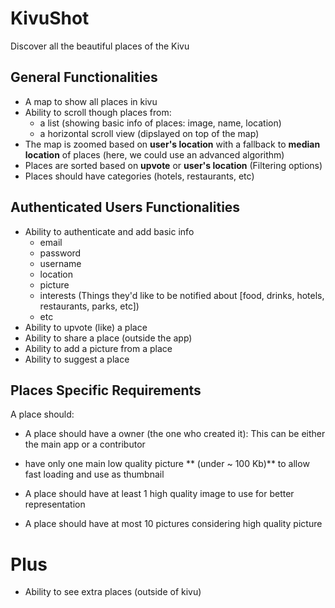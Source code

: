 # KivuShot
Discover all the beautiful places of the Kivu

## General Functionalities

* A map to show all places in kivu
* Ability to scroll though places from:
    - a list (showing basic info of places: image, name, location)
    - a horizontal scroll view (dipslayed on top of the map)
* The map is zoomed based on **user's location** with a fallback to **median location** of places (here, we could use an advanced algorithm)
* Places are sorted based on **upvote** or **user's location** (Filtering options) 
* Places should have categories (hotels, restaurants, etc)

## Authenticated Users Functionalities

* Ability to authenticate and add basic info
    - email
    - password
    - username
    - location
    - picture
    - interests (Things they'd like to be notified about [food, drinks, hotels, restaurants, parks, etc])
    - etc
* Ability to upvote (like) a place
* Ability to share a place (outside the app)
* Ability to add a picture from a place
* Ability to suggest a place

## Places Specific Requirements
A place should:

- A place should have a owner (the one who created it): This can be either the main app or a contributor
- have only one main low quality picture ** (under ~ 100 Kb)** to allow fast loading and use as thumbnail

- A place should have at least 1 high quality image to use for better representation
- A place should have at most 10 pictures considering high quality picture


# Plus

- Ability to see extra places (outside of kivu)
